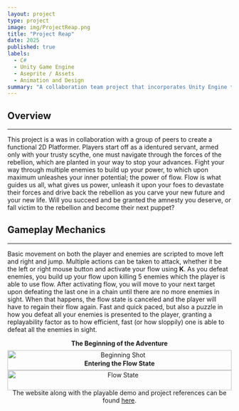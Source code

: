 ```yaml
---
layout: project
type: project
image: img/ProjectReap.png
title: "Project Reap"
date: 2025
published: true
labels:
  - C#
  - Unity Game Engine
  - Aseprite / Assets
  - Animation and Design
summary: "A collaboration team project that incorporates Unity Engine to create a platformer game with a Post-War Japanese Feel."
---
```


## Overview
---
This project is a was in collaboration with a group of peers to create a functional 2D Platformer. 
Players start off as a identured servant, armed only with your trusty scythe, one must navigate through the forces of the rebellion, which are planted in your way
to stop your advances. Fight your way through multiple enemies to build up your power, to which upon maximum unleashes your inner potential; the power of flow.
Flow is what guides us all, what gives us power, unleash it upon your foes to devastate their forces and drive back the rebellion as you carve your new future and your new life.
Will you succeed and be granted the amnesty you deserve, or fall victim to the rebellion and become their next puppet?

## Gameplay Mechanics
---
Basic movement on both the player and enemies are scripted to move left and right and jump. Multiple actions can be taken to attack, whether it be the left or right mouse button and
activate your flow using **K**. As you defeat enemies, you build up your flow upon killing 5 enemies which the player is able to use flow. After activating flow, you will move to your next
target upon defeating the last one in a chain until there are no more enemies in sight. When that happens, the flow state is canceled and the player will have to regain their flow again.
Fast and quick paced, but also a puzzle in how you defeat all your enemies is presented to the player, granting a replayability factor as to how efficient, fast (or how sloppily) one is
able to defeat all the enemies in sight.

<div style="display: flex; justify-content: center; margin: 0 auto; flex-wrap: wrap;">
  <div style="text-align: center; width: 700px">
    <div style="margin-bottom: 0.5em; font-weight: bold;">
  The Beginning of the Adventure
  </div>
  <img
    src="{{ 'img/BeginningShot.png' | relative_url }}"
    alt="Beginning Shot"
    style="width: 100%; height: auto; display: block; margin: 0 auto;"
  />
</div>
<div style="text-align: center; width: 700px">
    <div style="margin-bottom: 0.5em; font-weight: bold;">
  Entering the Flow State
  </div>
  <img
    src="{{ 'img/FlowState.png' | relative_url }}"
    alt="Flow State"
    style="width: 100%; height: auto; display: block; margin: 0 auto;"
  />
</div>
</div>
  
<div style="text-align: center; margin-top: 1.5em;">
  The website along with the playable demo and project references can be found
  <a href="https://ics485-project-reap.github.io/">here</a>.
</div>

